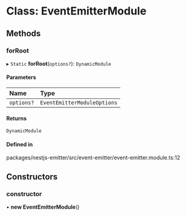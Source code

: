 # Class: EventEmitterModule

## Methods

### forRoot

▸ `Static` **forRoot**(`options?`): `DynamicModule`

#### Parameters

| Name | Type |
| :------ | :------ |
| `options?` | `EventEmitterModuleOptions` |

#### Returns

`DynamicModule`

#### Defined in

packages/nestjs-emitter/src/event-emitter/event-emitter.module.ts:12

## Constructors

### constructor

• **new EventEmitterModule**()
